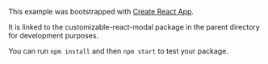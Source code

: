 This example was bootstrapped with [Create React App](https://github.com/facebook/create-react-app).

It is linked to the customizable-react-modal package in the parent directory for development purposes.

You can run `npm install` and then `npm start` to test your package.
